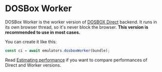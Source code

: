 # DOSBox Worker

DOSBox Worker is the worker version of [DOSBOX Direct](dosbox-direct.md) backend. It runs in its own browser thread, so it's never 
block the browser. **This version is recommended to use in most cases.**

You can create it like this:
```Javascript
const ci = await emulators.dosboxWorker(bundle);
```

Read [Estimating performance](estimating-performance.md) if you want to compare performances of Direct and Worker versions.
